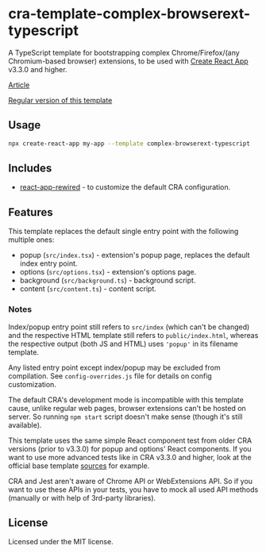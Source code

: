 # cra-template-complex-browserext-typescript

A TypeScript template for bootstrapping complex Chrome/Firefox/(any Chromium-based browser) extensions, to be used with [Create React App](https://github.com/facebook/create-react-app) v3.3.0 and higher.

[Article](https://medium.com/swlh/bootstrapping-complex-chrome-firefox-edge-extensions-with-create-react-app-667be8df35d7)

[Regular version of this template](https://github.com/hindmost/cra-template-complex-browserext)

## Usage

```sh
npx create-react-app my-app --template complex-browserext-typescript
```

## Includes

* [react-app-rewired](https://github.com/timarney/react-app-rewired) - to customize the default CRA configuration.

## Features

This template replaces the default single entry point with the following multiple ones:

* popup (`src/index.tsx`) - extension's popup page, replaces the default index entry point.
* options (`src/options.tsx`) - extension's options page.
* background (`src/background.ts`) - background script.
* content (`src/content.ts`) - content script.

### Notes

Index/popup entry point still refers to `src/index` (which can't be changed) and the respective HTML template still refers to `public/index.html`, whereas the respective output (both JS and HTML) uses `'popup'` in its filename template.

Any listed entry point except index/popup may be excluded from compilation. See `config-overrides.js` file for details on config customization.

The default CRA's development mode is incompatible with this template cause, unlike regular web pages, browser extensions can't be hosted on server. So running `npm start` script doesn't make sense (though it's still available).

This template uses the same simple React component test from older CRA versions (prior to v3.3.0) for popup and options' React components. If you want to use more advanced tests like in CRA v3.3.0 and higher, look at the official base template [sources](https://github.com/facebook/create-react-app/blob/master/packages/cra-template) for example.

CRA and Jest aren't aware of Chrome API or WebExtensions API. So if you want to use these APIs in your tests, you have to mock all used API methods (manually or with help of 3rd-party libraries).

## License

Licensed under the MIT license.
